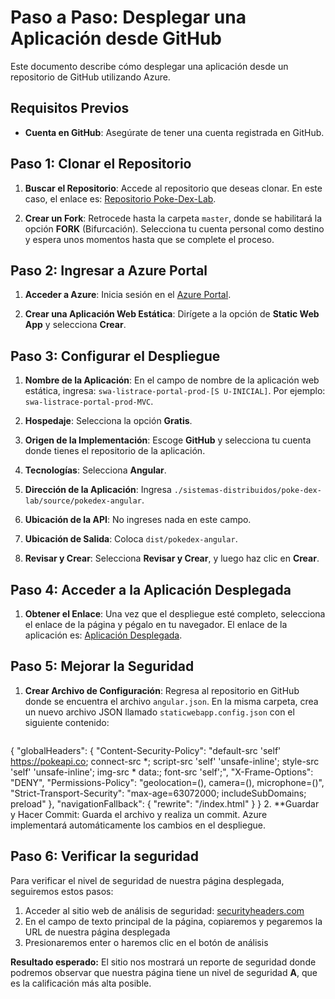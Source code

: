 # Paso a Paso: Desplegar una Aplicación desde GitHub

Este documento describe cómo desplegar una aplicación desde un repositorio de GitHub utilizando Azure.

## Requisitos Previos

- **Cuenta en GitHub**: Asegúrate de tener una cuenta registrada en GitHub.

## Paso 1: Clonar el Repositorio

1. **Buscar el Repositorio**: Accede al repositorio que deseas clonar. En este caso, el enlace es: [Repositorio Poke-Dex-Lab](https://github.com/rcuello/ac4dem1a/tree/master/sistemas-distribuidos/poke-dex-lab).

2. **Crear un Fork**: Retrocede hasta la carpeta `master`, donde se habilitará la opción **FORK** (Bifurcación). Selecciona tu cuenta personal como destino y espera unos momentos hasta que se complete el proceso.

## Paso 2: Ingresar a Azure Portal

1. **Acceder a Azure**: Inicia sesión en el [Azure Portal](https://portal.azure.com).

2. **Crear una Aplicación Web Estática**: Dirígete a la opción de **Static Web App** y selecciona **Crear**.

## Paso 3: Configurar el Despliegue

1. **Nombre de la Aplicación**: En el campo de nombre de la aplicación web estática, ingresa: `swa-listrace-portal-prod-[S U-INICIAL]`. Por ejemplo: `swa-listrace-portal-prod-MVC`.

2. **Hospedaje**: Selecciona la opción **Gratis**.

3. **Origen de la Implementación**: Escoge **GitHub** y selecciona tu cuenta donde tienes el repositorio de la aplicación.

4. **Tecnologías**: Selecciona **Angular**.

5. **Dirección de la Aplicación**: Ingresa `./sistemas-distribuidos/poke-dex-lab/source/pokedex-angular`.

6. **Ubicación de la API**: No ingreses nada en este campo.

7. **Ubicación de Salida**: Coloca `dist/pokedex-angular`.

8. **Revisar y Crear**: Selecciona **Revisar y Crear**, y luego haz clic en **Crear**.

## Paso 4: Acceder a la Aplicación Desplegada

1. **Obtener el Enlace**: Una vez que el despliegue esté completo, selecciona el enlace de la página y pégalo en tu navegador. El enlace de la aplicación es: [Aplicación Desplegada](https://delightful-tree-03be9381e.6.azurestaticapps.net/?version=9).

## Paso 5: Mejorar la Seguridad

1. **Crear Archivo de Configuración**: Regresa al repositorio en GitHub donde se encuentra el archivo `angular.json`. En la misma carpeta, crea un nuevo archivo JSON llamado `staticwebapp.config.json` con el siguiente contenido:

   ```json
  {
  "globalHeaders": {
    "Content-Security-Policy": "default-src 'self' https://pokeapi.co; connect-src *; script-src 'self' 'unsafe-inline'; style-src 'self' 'unsafe-inline'; img-src * data:; font-src 'self';",
    "X-Frame-Options": "DENY",
    "Permissions-Policy": "geolocation=(), camera=(), microphone=()",
    "Strict-Transport-Security": "max-age=63072000; includeSubDomains; preload"
  },
  "navigationFallback": {
    "rewrite": "/index.html"
  }
}
 2. **Guardar y Hacer Commit: Guarda el archivo y realiza un commit. Azure implementará automáticamente los cambios en el despliegue.
    
## Paso 6: Verificar la seguridad

Para verificar el nivel de seguridad de nuestra página desplegada, seguiremos estos pasos:

1. Acceder al sitio web de análisis de seguridad: [securityheaders.com](https://securityheaders.com)
2. En el campo de texto principal de la página, copiaremos y pegaremos la URL de nuestra página desplegada
3. Presionaremos enter o haremos clic en el botón de análisis

**Resultado esperado:**
El sitio nos mostrará un reporte de seguridad donde podremos observar que nuestra página tiene un nivel de seguridad **A**, que es la calificación más alta posible.



